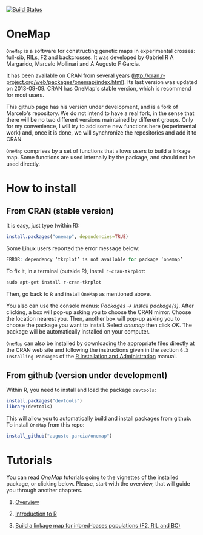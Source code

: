 [![Build Status](https://travis-ci.org/augusto-garcia/onemap.svg?branch=master)](https://travis-ci.org/augusto-garcia/onemap)

# OneMap

`OneMap` is a software for constructing genetic maps in experimental
crosses: full-sib, RILs, F2 and backcrosses. It was developed by
Gabriel R A Margarido, Marcelo Mollinari and A Augusto F Garcia.

It has been available on CRAN from several years
(http://cran.r-project.org/web/packages/onemap/index.html). Its last
version was updated on 2013-09-09. CRAN has OneMap's stable version,
which is recommend for most users.

This github page has his version under development, and is a fork of
Marcelo's repository. We do not intend to have a real fork, in the
sense that there will be no two different versions maintained by
different groups. Only for my convenience, I will try to add some new
functions here (experimental work) and, once it is done, we will
synchronize the repositories and add it to CRAN.

`OneMap` comprises by a set of functions that allows users to build a
linkage map. Some functions are used internally by the package, and
should not be used directly.

# How to install

## From CRAN (stable version)

It is easy, just type (within R):

```R
install.packages("onemap", dependencies=TRUE)
```

Some Linux users reported the error message below:

```R
ERROR: dependency ‘tkrplot’ is not available for package ‘onemap’
```

To fix it, in a terminal (outside R), install `r-cran-tkrplot`:

```R
sudo apt-get install r-cran-tkrplot
```

Then, go back to `R` and install `OneMap` as mentioned above.

You also can use the console menus: _Packages -> Install
package(s)_. After clicking, a box will pop-up asking you to choose
the CRAN mirror. Choose the location nearest you. Then, another box
will pop-up asking you to choose the package you want to install.
Select _onemap_ then click _OK_. The package will be
automatically installed on your computer.

`OneMap` can also be installed by downloading the appropriate files
directly at the CRAN web site and following the instructions given in
the section `6.3 Installing Packages` of the
[R Installation and Administration](http://cran.r-project.org/doc/manuals/R-admin.pdf)
manual.

## From github (version under development)

Within R, you need to install and load the package `devtools`:

```R
install.packages("devtools")
library(devtools)
```

This will allow you to automatically build and install packages from
github. To install `OneMap` from this repo:

```R
install_github("augusto-garcia/onemap")
```

# Tutorials

You can read _OneMap_ tutorials going to the vignettes of the
installed package, or clicking below. Please, start with the overview,
that will guide you through another chapters.

1. [Overview](http://htmlpreview.github.com/?https://github.com/augusto-garcia/onemap/blob/master/inst/doc/Overview.html)

2. [Introduction to R](http://htmlpreview.github.com/?https://github.com/augusto-garcia/onemap/blob/master/inst/doc/Introduction_R.html)

3. [Build a linkage map for inbred-bases populations (F2, RIL and BC)](http://htmlpreview.github.com/?https://github.com/augusto-garcia/onemap/blob/master/inst/doc/Inbred_Based_Populations.html)

